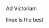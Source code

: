 Ad Victoriam

linux is the best
<!---
gatlinmacedev/gatlinmacedev is a ✨ special ✨ repository because its `README.md` (this file) appears on your GitHub profile.
You can click the Preview link to take a look at your changes.
--->
